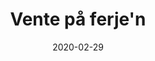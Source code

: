 ---
title: "Vente på ferje'n"
date: 2020-02-29
categories:
    - vannmaling
tags:
    - landskap
    - fantasi
---